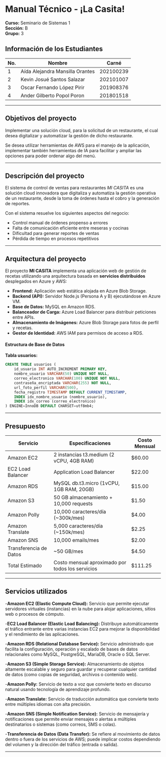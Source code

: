 # Manual Técnico - ¡La Casita!

**Curso:** Seminario de Sistemas 1  
**Sección:** B  
**Grupo:** 3

## Información de los Estudiantes

| No. | Nombre | Carné |
|-----|--------|-------|
| 1   | Aída Alejandra Mansilla Orantes | 202100239 |
| 2   | Kevin Josué Santos Salazar | 202101007 |
| 3   | Oscar Fernando López Pirir | 201908376 |
| 4   | Ander Gilberto Popol Poron | 201801518 |

---
## Objetivos del proyecto

Implementar una solución cloud, para la solicitud de un restaurante, el cual desea digitalizar y automatizar la gestión de dicho restaurante.

Se desea utilizar herramientas de AWS para el manejo de la aplicación, implementar también herramientas de IA para facilitar y ampliar las opciones para poder ordenar algo del menú.

---
## Descripción del proyecto

El sistema de control de ventas para restaurantes *MI CASITA* es una solución cloud innovadora que digitaliza y automatiza la gestión operativa de un restaurante, desde la toma de órdenes hasta el cobro y la generación de reportes.

Con el sistema resuelve los siguientes aspectos del negocio:
- Control manual de órdenes propenso a errores
- Falta de comunicación eficiente entre meseras y cocinas
- Dificultad para generar reportes de ventas
- Pérdida de tiempo en procesos repetitivos

---
## Arquitectura del proyecto

El proyecto **MI CASITA** implementa una aplicación web de gestión de recetas utilizando una arquitectura basada en **servicios distribuidos** desplegados en Azure y AWS:

- **Frontend:** Aplicación web estática alojada en Azure Blob Storage.
- **Backend (API):** Servidor Node.js (Persona A y B) ejecutándose en Azure VM.
- **Base de Datos:** MySQL en Amazon RDS.
- **Balanceador de Carga:** Azure Load Balancer para distribuir peticiones entre APIs.
- **Almacenamiento de Imágenes:** Azure Blob Storage para fotos de perfil y recetas.
- **Gestor de Identidad:** AWS IAM para permisos de acceso a RDS.

#### Estructura de Base de Datos

**Tabla usuarios:**
```sql
CREATE TABLE usuarios (
    id_usuario INT AUTO_INCREMENT PRIMARY KEY,
    nombre_usuario VARCHAR(50) UNIQUE NOT NULL,
    correo_electronico VARCHAR(100) UNIQUE NOT NULL,
    contraseña_encriptada VARCHAR(255) NOT NULL,
    url_foto_perfil VARCHAR(500),
    fecha_registro TIMESTAMP DEFAULT CURRENT_TIMESTAMP,
    INDEX idx_nombre_usuario (nombre_usuario),
    INDEX idx_correo (correo_electronico)
) ENGINE=InnoDB DEFAULT CHARSET=utf8mb4;  

``` 

---
## Presupuesto

| Servicio | Especificaciones | Costo Mensual |
|-----|--------|-------|
| Amazon EC2   | 2 instancias t3.medium (2 vCPU, 4GB RAM) | $60.00 |
| EC2 Load Balancer   | Application Load Balancer | $22.00 |
| Amazon RDS   | MySQL db.t3.micro (1vCPU, 1GB RAM, 20GB) | $15.00 |
| Amazon S3   | 50 GB almacenamiento + 10,000 requests | $1.50 |
| Amazon Polly   | 10,000 caracteres/día (~300k/mes) | $4.00 |
| Amazon Translate   | 5,000 caracteres/día (~150k/mes) | $2.25 |
| Amazon SNS   | 10,000 emails/mes | $2.00 |
| Transferencia de Datos   | ~50 GB/mes | $4.50 |
| Total Estimado   | Costo mensual aproximado por todos los servicios | $111.25 |

---
## Servicios utilizados

-**Amazon EC2 (Elastic Compute Cloud):** Servicio que permite ejecutar servidores virtuales (instancias) en la nube para alojar aplicaciones, sitios web o procesos de cómputo.

-**EC2 Load Balancer (Elastic Load Balancing):** Distribuye automáticamente el tráfico entrante entre varias instancias EC2 para mejorar la disponibilidad y el rendimiento de las aplicaciones.

-**Amazon RDS (Relational Database Service):** Servicio administrado que facilita la configuración, operación y escalado de bases de datos relacionales como MySQL, PostgreSQL, MariaDB, Oracle o SQL Server.

-**Amazon S3 (Simple Storage Service):** Almacenamiento de objetos altamente escalable y seguro para guardar y recuperar cualquier cantidad de datos (como copias de seguridad, archivos o contenido web).

-**Amazon Polly:** Servicio de texto a voz que convierte texto en discurso natural usando tecnología de aprendizaje profundo.

-**Amazon Translate:** Servicio de traducción automática que convierte texto entre múltiples idiomas con alta precisión.

-**Amazon SNS (Simple Notification Service):** Servicio de mensajería y notificaciones que permite enviar mensajes o alertas a múltiples destinatarios o sistemas (como correos, SMS o colas).

-**Transferencia de Datos (Data Transfer):** Se refiere al movimiento de datos dentro o fuera de los servicios de AWS; puede implicar costos dependiendo del volumen y la dirección del tráfico (entrada o salida).

---


